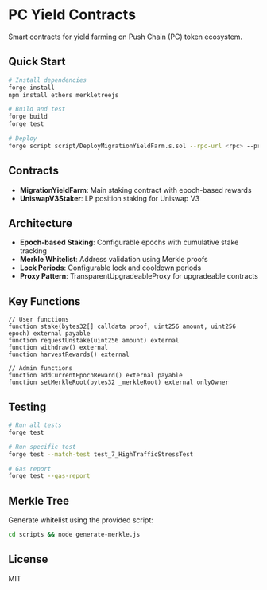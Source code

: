 # PC Yield Contracts

Smart contracts for yield farming on Push Chain (PC) token ecosystem.

## Quick Start

```bash
# Install dependencies
forge install
npm install ethers merkletreejs

# Build and test
forge build
forge test

# Deploy
forge script script/DeployMigrationYieldFarm.s.sol --rpc-url <rpc> --private-key <key> --broadcast
```

## Contracts

- **MigrationYieldFarm**: Main staking contract with epoch-based rewards
- **UniswapV3Staker**: LP position staking for Uniswap V3

## Architecture

- **Epoch-based Staking**: Configurable epochs with cumulative stake tracking
- **Merkle Whitelist**: Address validation using Merkle proofs
- **Lock Periods**: Configurable lock and cooldown periods
- **Proxy Pattern**: TransparentUpgradeableProxy for upgradeable contracts

## Key Functions

```solidity
// User functions
function stake(bytes32[] calldata proof, uint256 amount, uint256 epoch) external payable
function requestUnstake(uint256 amount) external
function withdraw() external
function harvestRewards() external

// Admin functions
function addCurrentEpochReward() external payable
function setMerkleRoot(bytes32 _merkleRoot) external onlyOwner
```

## Testing

```bash
# Run all tests
forge test

# Run specific test
forge test --match-test test_7_HighTrafficStressTest

# Gas report
forge test --gas-report
```

## Merkle Tree

Generate whitelist using the provided script:
```bash
cd scripts && node generate-merkle.js
```

## License

MIT
